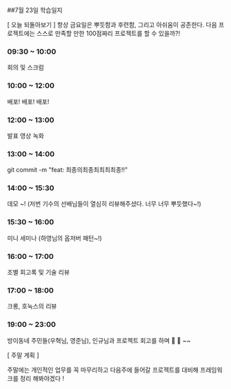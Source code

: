 ##7월 23일 학습일지

[ 오늘 되돌아보기 ]
항상 금요일은 뿌듯함과 후련함, 그리고 아쉬움이 공존한다. 다음 프로젝트에는 스스로 만족할 만한 100점짜리 프로젝트를 할 수 있을까?!

### **09:30 ~ 10:00**

회의 및 스크럼

### **10:00 ~ 12:00**

배포! 배포! 배포!

### **12:00 ~ 13:00**

발표 영상 녹화

### **13:00 ~ 14:00**

git commit -m "feat: 최종의최종최최최최종!!"

### **14:00 ~ 15:30**

데모 ~! (저번 기수의 선배님들이 열심히 리뷰해주셨다. 너무 너무 뿌듯했다~!)

### **15:30 ~ 16:00**

미니 세미나 (하영님의 옵저버 패턴~!)

### **16:00 ~ 17:00**

조별 회고록 및 기술 리뷰

### **17:00 ~ 18:00**

크롱, 호눅스의 리뷰

### **19:00 ~ 23:00**

방이동네 주민들(우혁님, 영준님), 인규님과 프로젝트 회고를 하며 🍕 🍺 ~~

[ 주말 계획 ]

주말에는 개인적인 업무를 꼭 마무리하고 다음주에 들어갈 프로젝트를 대비해 프레임워크를 정리 해봐야겠다 !
